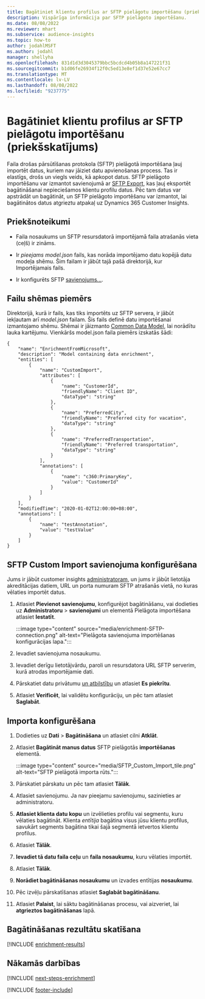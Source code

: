 ```yaml
---
title: Bagātiniet klientu profilus ar SFTP pielāgotu importēšanu (priekšskatījums)
description: Vispārīga informācija par SFTP pielāgoto importēšanu.
ms.date: 08/08/2022
ms.reviewer: mhart
ms.subservice: audience-insights
ms.topic: how-to
author: jodahlMSFT
ms.author: jodahl
manager: shellyha
ms.openlocfilehash: 831d1d3d3045379bbc5bcdcd4b05b8a147221f31
ms.sourcegitcommit: b1d06fe26934f12f0c5ed13e8ef1d37e52e67cc7
ms.translationtype: MT
ms.contentlocale: lv-LV
ms.lasthandoff: 08/08/2022
ms.locfileid: "9237775"
---
```

# <a name="enrich-customer-profiles-with-sftp-custom-import-preview"></a>Bagātiniet klientu profilus ar SFTP pielāgotu importēšanu (priekšskatījums)

Faila drošas pārsūtīšanas protokola (SFTP) pielāgotā importēšana ļauj importēt datus, kuriem nav jāiziet datu apvienošanas process. Tas ir elastīgs, drošs un viegls veids, kā apkopot datus. SFTP pielāgoto importēšanu var izmantot savienojumā ar [SFTP Export](export-sftp.md), kas ļauj eksportēt bagātināšanai nepieciešamos klientu profilu datus. Pēc tam datus var apstrādāt un bagātināt, un SFTP pielāgoto importēšanu var izmantot, lai bagātinātos datus atgrieztu atpakaļ uz Dynamics 365 Customer Insights.

## <a name="prerequisites"></a>Priekšnoteikumi

- Faila nosaukums un SFTP resursdatorā importējamā faila atrašanās vieta (ceļš) ir zināms.

- Ir *pieejams model.json* fails, kas norāda importējamo datu kopējā datu modeļa shēmu. Šim failam ir jābūt tajā pašā direktorijā, kur Importējamais fails.

- Ir konfigurēts SFTP [savienojums](connections.md)[...](#configure-the-connection-for-sftp-custom-import).

## <a name="file-schema-example"></a>Failu shēmas piemērs

Direktorijā, kurā ir fails, kas tiks importēts uz SFTP servera, ir jābūt iekļautam arī *model.json* failam. Šis fails definē datu importēšanai izmantojamo shēmu. Shēmai ir jāizmanto [Common Data Model](/common-data-model/), lai norādītu lauka kartējumu. Vienkāršs model.json faila piemērs izskatās šādi:

```
{
    "name": "EnrichmentFromMicrosoft",
    "description": "Model containing data enrichment",
    "entities": [
        {
            "name": "CustomImport",
            "attributes": [
                {
                    "name": "CustomerId",
                    "friendlyName": "Client ID",
                    "dataType": "string"
                },
                {
                    "name": "PreferredCity",
                    "friendlyName": "Preferred city for vacation",
                    "dataType": "string"
                },
                {
                    "name": "PreferredTransportation",
                    "friendlyName": "Preferred transportation",
                    "dataType": "string"
                }
            ],
            "annotations": [
                {
                    "name": "c360:PrimaryKey",
                    "value": "CustomerId"
                }
            ]
        }
    ],
    "modifiedTime": "2020-01-02T12:00:00+08:00",
    "annotations": [
        {
            "name": "testAnnotation",
            "value": "testValue"
        }
    ]
}
```

## <a name="configure-the-connection-for-sftp-custom-import"></a>SFTP Custom Import savienojuma konfigurēšana

Jums ir jābūt customer insights [administratoram](permissions.md#admin), un jums ir jābūt lietotāja akreditācijas datiem, URL un porta numuram SFTP atrašanās vietā, no kuras vēlaties importēt datus.

1. Atlasiet **Pievienot savienojumu**, konfigurējot bagātināšanu, vai dodieties uz **Administratoru** > **savienojumi** un elementā Pielāgota importēšana atlasiet **Iestatīt**.

   :::image type="content" source="media/enrichment-SFTP-connection.png" alt-text="Pielāgota savienojuma importēšanas konfigurācijas lapa.":::

1. Ievadiet savienojuma nosaukumu.

1. Ievadiet derīgu lietotājvārdu, paroli un resursdatora URL SFTP serverim, kurā atrodas importējamie dati.

1. Pārskatiet datu privātumu [un atbilstību](connections.md#data-privacy-and-compliance) un atlasiet **Es piekrītu**.

1. Atlasiet **Verificēt**, lai validētu konfigurāciju, un pēc tam atlasiet **Saglabāt**.

## <a name="configure-the-import"></a>Importa konfigurēšana

1. Dodieties uz **Dati** > **Bagātināšana** un atlasiet cilni **Atklāt**.

1. Atlasiet **Bagātināt manus datus** SFTP pielāgotās **importēšanas** elementā.

   :::image type="content" source="media/SFTP_Custom_Import_tile.png" alt-text="SFTP pielāgotā importa rūts.":::

1. Pārskatiet pārskatu un pēc tam atlasiet **Tālāk**.

1. Atlasiet savienojumu. Ja nav pieejamu savienojumu, sazinieties ar administratoru.

1. **Atlasiet klienta datu kopu** un izvēlieties profilu vai segmentu, kuru vēlaties bagātināt. Klienta *entītija* bagātina visus jūsu klientu profilus, savukārt segments bagātina tikai šajā segmentā ietvertos klientu profilus.

1. Atlasiet **Tālāk**.

1. **Ievadiet tā datu faila ceļu** un **faila nosaukumu**, kuru vēlaties importēt.

1. Atlasiet **Tālāk**.

1. **Norādiet bagātināšanas nosaukumu** un izvades entītijas **nosaukumu**.

1. Pēc izvēļu pārskatīšanas atlasiet **Saglabāt bagātināšanu**.

1. Atlasiet **Palaist**, lai sāktu bagātināšanas procesu, vai aizveriet, lai **atgrieztos bagātināšanas** lapā.

## <a name="view-enrichment-results"></a>Bagātināšanas rezultātu skatīšana

[!INCLUDE [enrichment-results](includes/enrichment-results.md)]

## <a name="next-steps"></a>Nākamās darbības

[!INCLUDE [next-steps-enrichment](includes/next-steps-enrichment.md)]

[!INCLUDE [footer-include](includes/footer-banner.md)]
